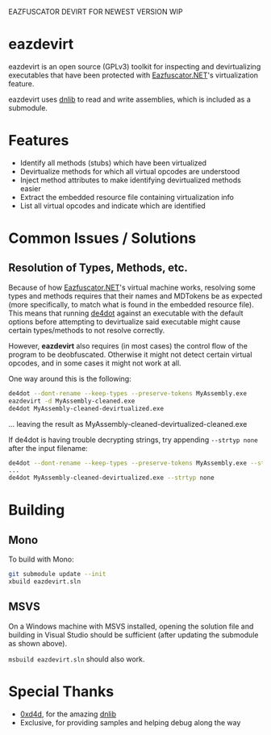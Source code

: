 EAZFUSCATOR DEVIRT FOR NEWEST VERSION WIP


eazdevirt
=========

eazdevirt is an open source (GPLv3) toolkit for inspecting and devirtualizing
executables that have been protected with [Eazfuscator.NET]'s virtualization
feature.

eazdevirt uses [dnlib] to read and write assemblies, which is included as a
submodule.

Features
========

* Identify all methods (stubs) which have been virtualized
* Devirtualize methods for which all virtual opcodes are understood
* Inject method attributes to make identifying devirtualized methods easier
* Extract the embedded resource file containing virtualization info
* List all virtual opcodes and indicate which are identified

Common Issues / Solutions
=========================

Resolution of Types, Methods, etc.
----------------------------------

Because of how [Eazfuscator.NET]'s virtual machine works, resolving some types
and methods requires that their names and MDTokens be as expected (more
specifically, to match what is found in the embedded resource file). This means
that running [de4dot] against an executable with the default options before
attempting to devirtualize said executable might cause certain types/methods to
not resolve correctly.

However, **eazdevirt** also requires (in most cases) the control flow of the
program to be deobfuscated. Otherwise it might not detect certain virtual
opcodes, and in some cases it might not work at all.

One way around this is the following:

```sh
de4dot --dont-rename --keep-types --preserve-tokens MyAssembly.exe
eazdevirt -d MyAssembly-cleaned.exe
de4dot MyAssembly-cleaned-devirtualized.exe
```

... leaving the result as MyAssembly-cleaned-devirtualized-cleaned.exe

If de4dot is having trouble decrypting strings, try appending `--strtyp none`
after the input filename:

```sh
de4dot --dont-rename --keep-types --preserve-tokens MyAssembly.exe --strtyp none
...
de4dot MyAssembly-cleaned-devirtualized.exe --strtyp none
```

Building
========

Mono
----

To build with Mono:

```sh
git submodule update --init
xbuild eazdevirt.sln
```

MSVS
----

On a Windows machine with MSVS installed, opening the solution file and
building in Visual Studio should be sufficient (after updating the submodule
as shown above).

`msbuild eazdevirt.sln` should also work.

Special Thanks
==============

* [0xd4d], for the amazing [dnlib]
* Exclusive, for providing samples and helping debug along the way

[0xd4d]:https://github.com/0xd4d
[de4dot]:https://github.com/0xd4d/de4dot
[dnlib]:https://github.com/0xd4d/dnlib
[Eazfuscator.NET]:https://www.gapotchenko.com/eazfuscator.net
